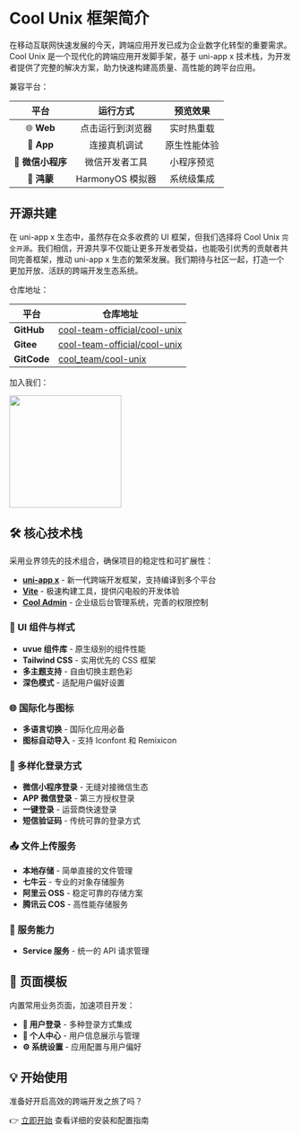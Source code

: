 # Cool Unix 框架简介

在移动互联网快速发展的今天，跨端应用开发已成为企业数字化转型的重要需求。Cool Unix 是一个现代化的跨端应用开发脚手架，基于 uni-app x 技术栈，为开发者提供了完整的解决方案，助力快速构建高质量、高性能的跨平台应用。

兼容平台：

|       平台        |     运行方式     |   预览效果   |
| :---------------: | :--------------: | :----------: |
|    🌐 **Web**     | 点击运行到浏览器 |  实时热重载  |
|    📱 **App**     |   连接真机调试   | 原生性能体验 |
| 💬 **微信小程序** |  微信开发者工具  |  小程序预览  |
|    🦋 **鸿蒙**    | HarmonyOS 模拟器 |  系统级集成  |

## 开源共建

在 uni-app x 生态中，虽然存在众多收费的 UI 框架，但我们选择将 Cool Unix `完全开源`。我们相信，开源共享不仅能让更多开发者受益，也能吸引优秀的贡献者共同完善框架，推动 uni-app x 生态的繁荣发展。我们期待与社区一起，打造一个更加开放、活跃的跨端开发生态系统。

仓库地址：

| 平台        | 仓库地址                                                                        |
| ----------- | ------------------------------------------------------------------------------- |
| **GitHub**  | [cool-team-official/cool-unix](https://github.com/cool-team-official/cool-unix) |
| **Gitee**   | [cool-team-official/cool-unix](https://gitee.com/cool-team-official/cool-unix)  |
| **GitCode** | [cool_team/cool-unix](https://gitcode.com/cool_team/cool-unix)                  |

加入我们：

<img src="/show/wechat.png" style="width: 200px" />

## 🛠️ 核心技术栈

采用业界领先的技术组合，确保项目的稳定性和可扩展性：

- **[uni-app x](https://doc.dcloud.net.cn/uni-app-x/)** - 新一代跨端开发框架，支持编译到多个平台
- **[Vite](https://vite.dev/)** - 极速构建工具，提供闪电般的开发体验
- **[Cool Admin](https://vue.cool-admin.com/)** - 企业级后台管理系统，完善的权限控制

### 🎨 UI 组件与样式

- **uvue 组件库** - 原生级别的组件性能
- **Tailwind CSS** - 实用优先的 CSS 框架
- **多主题支持** - 自由切换主题色彩
- **深色模式** - 适配用户偏好设置

### 🌐 国际化与图标

- **多语言切换** - 国际化应用必备
- **图标自动导入** - 支持 Iconfont 和 Remixicon

### 🔐 多样化登录方式

- **微信小程序登录** - 无缝对接微信生态
- **APP 微信登录** - 第三方授权登录
- **一键登录** - 运营商快速登录
- **短信验证码** - 传统可靠的登录方式

### 📤 文件上传服务

- **本地存储** - 简单直接的文件管理
- **七牛云** - 专业的对象存储服务
- **阿里云 OSS** - 稳定可靠的存储方案
- **腾讯云 COS** - 高性能存储服务

### 🔧 服务能力

- **Service 服务** - 统一的 API 请求管理

## 📱 页面模板

内置常用业务页面，加速项目开发：

- **🔑 用户登录** - 多种登录方式集成
- **👤 个人中心** - 用户信息展示与管理
- **⚙️ 系统设置** - 应用配置与用户偏好

## 💡 开始使用

准备好开启高效的跨端开发之旅了吗？

👉 [立即开始](./quick.md) 查看详细的安装和配置指南
